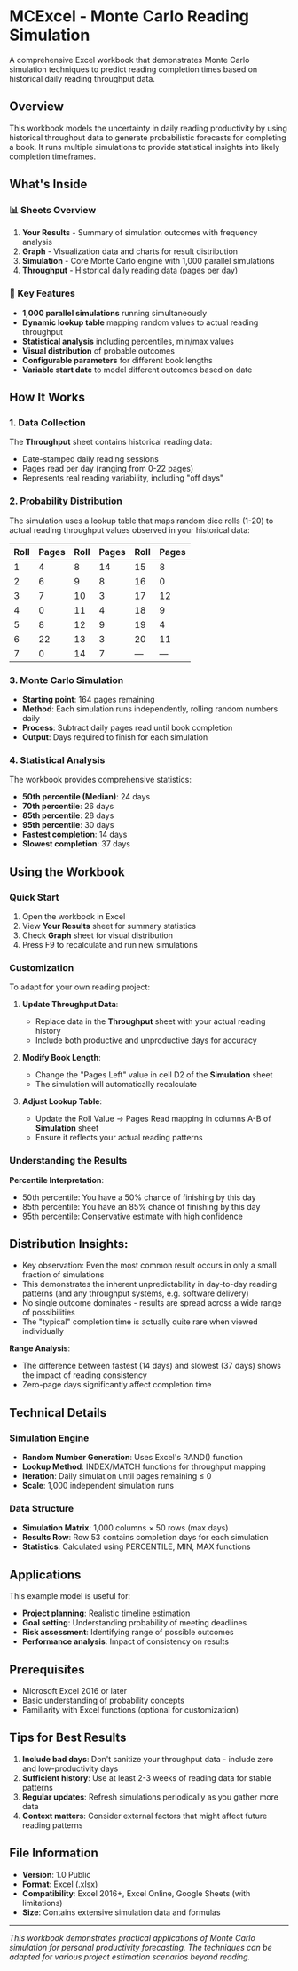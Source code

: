 # MCExcel - Monte Carlo Reading Simulation

A comprehensive Excel workbook that demonstrates Monte Carlo simulation techniques to predict reading completion times based on historical daily reading throughput data.

## Overview

This workbook models the uncertainty in daily reading productivity by using historical throughput data to generate probabilistic forecasts for completing a book. It runs multiple simulations to provide statistical insights into likely completion timeframes.

## What's Inside

### 📊 Sheets Overview

1. **Your Results** - Summary of simulation outcomes with frequency analysis
2. **Graph** - Visualization data and charts for result distribution
3. **Simulation** - Core Monte Carlo engine with 1,000 parallel simulations
4. **Throughput** - Historical daily reading data (pages per day)

### 🎯 Key Features

- **1,000 parallel simulations** running simultaneously
- **Dynamic lookup table** mapping random values to actual reading throughput
- **Statistical analysis** including percentiles, min/max values
- **Visual distribution** of probable outcomes
- **Configurable parameters** for different book lengths
- **Variable start date** to model different outcomes based on date

## How It Works

### 1. Data Collection
The **Throughput** sheet contains historical reading data:
- Date-stamped daily reading sessions
- Pages read per day (ranging from 0-22 pages)
- Represents real reading variability, including "off days"

### 2. Probability Distribution
The simulation uses a lookup table that maps random dice rolls (1-20) to actual reading throughput values observed in your historical data:

| Roll | Pages | Roll | Pages | Roll | Pages |
|------|-------|------|-------|------|-------|
| 1    | 4     | 8    | 14    | 15   | 8     |
| 2    | 6     | 9    | 8     | 16   | 0     |
| 3    | 7     | 10   | 3     | 17   | 12    |
| 4    | 0     | 11   | 4     | 18   | 9     |
| 5    | 8     | 12   | 9     | 19   | 4     |
| 6    | 22    | 13   | 3     | 20   | 11    |
| 7    | 0     | 14   | 7     | —    | —     |

### 3. Monte Carlo Simulation
- **Starting point**: 164 pages remaining
- **Method**: Each simulation runs independently, rolling random numbers daily
- **Process**: Subtract daily pages read until book completion
- **Output**: Days required to finish for each simulation

### 4. Statistical Analysis
The workbook provides comprehensive statistics:
- **50th percentile (Median)**: 24 days
- **70th percentile**: 26 days  
- **85th percentile**: 28 days
- **95th percentile**: 30 days
- **Fastest completion**: 14 days
- **Slowest completion**: 37 days

## Using the Workbook

### Quick Start
1. Open the workbook in Excel
2. View **Your Results** sheet for summary statistics
3. Check **Graph** sheet for visual distribution
4. Press F9 to recalculate and run new simulations

### Customization
To adapt for your own reading project:

1. **Update Throughput Data**:
   - Replace data in the **Throughput** sheet with your actual reading history
   - Include both productive and unproductive days for accuracy

2. **Modify Book Length**:
   - Change the "Pages Left" value in cell D2 of the **Simulation** sheet
   - The simulation will automatically recalculate

3. **Adjust Lookup Table**:
   - Update the Roll Value → Pages Read mapping in columns A-B of **Simulation** sheet
   - Ensure it reflects your actual reading patterns

### Understanding the Results

**Percentile Interpretation**:
- 50th percentile: You have a 50% chance of finishing by this day
- 85th percentile: You have an 85% chance of finishing by this day
- 95th percentile: Conservative estimate with high confidence

## Distribution Insights:
- Key observation: Even the most common result occurs in only a small fraction of simulations
- This demonstrates the inherent unpredictability in day-to-day reading patterns (and any throughput systems, e.g. software delivery)
- No single outcome dominates - results are spread across a wide range of possibilities
- The "typical" completion time is actually quite rare when viewed individually

**Range Analysis**:
- The difference between fastest (14 days) and slowest (37 days) shows the impact of reading consistency
- Zero-page days significantly affect completion time

## Technical Details

### Simulation Engine
- **Random Number Generation**: Uses Excel's RAND() function
- **Lookup Method**: INDEX/MATCH functions for throughput mapping  
- **Iteration**: Daily simulation until pages remaining ≤ 0
- **Scale**: 1,000 independent simulation runs

### Data Structure
- **Simulation Matrix**: 1,000 columns × 50 rows (max days)
- **Results Row**: Row 53 contains completion days for each simulation
- **Statistics**: Calculated using PERCENTILE, MIN, MAX functions

## Applications

This example model is useful for:
- **Project planning**: Realistic timeline estimation
- **Goal setting**: Understanding probability of meeting deadlines
- **Risk assessment**: Identifying range of possible outcomes
- **Performance analysis**: Impact of consistency on results

## Prerequisites

- Microsoft Excel 2016 or later
- Basic understanding of probability concepts
- Familiarity with Excel functions (optional for customization)

## Tips for Best Results

1. **Include bad days**: Don't sanitize your throughput data - include zero and low-productivity days
2. **Sufficient history**: Use at least 2-3 weeks of reading data for stable patterns
3. **Regular updates**: Refresh simulations periodically as you gather more data
4. **Context matters**: Consider external factors that might affect future reading patterns

## File Information

- **Version**: 1.0 Public
- **Format**: Excel (.xlsx)
- **Compatibility**: Excel 2016+, Excel Online, Google Sheets (with limitations)
- **Size**: Contains extensive simulation data and formulas

---

*This workbook demonstrates practical applications of Monte Carlo simulation for personal productivity forecasting. The techniques can be adapted for various project estimation scenarios beyond reading.*
